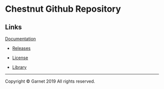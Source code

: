 # Chestnut Github Repository

## Links

[Documentation](https://github.com/Garnet3106/chestnut/blob/develop/docs/index.md)

 - [Releases](https://github.com/Garnet3106/chestnut/blob/develop/docs/releases/index.md)

 - [License](https://github.com/Garnet3106/chestnut/blob/develop/docs/license/index.md)

 - [Library](https://github.com/Garnet3106/chestnut/blob/develop/docs/library/index.md)

---

Copyright © Garnet 2019 All rights reserved.
